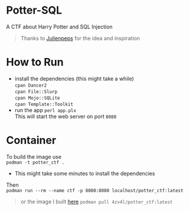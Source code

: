 # Potter-SQL
A CTF about Harry Potter and SQL Injection
> Thanks to [Julienpeps](https://github.com/Julienpeps) for the idea and inspiration

# How to Run
- install the dependencies (this might take a while)  
`cpan Dancer2`  
`cpan File::Slurp`  
`cpan Mojo::SQLite`  
`cpan Template::Toolkit`  
- run the app
`perl app.plx`  
This will start the web server on port `8080`

# Container
To build the image use  
`podman -t potter_ctf .`  
- This might take some minutes to install the dependencies

Then  
`podman run --rm --name ctf -p 8080:8080 localhost/potter_ctf:latest`

> or the image I built [here](https://hub.docker.com/repository/docker/4zv4l/potter_ctf)
`podman pull 4zv4l/potter_ctf:latest`
